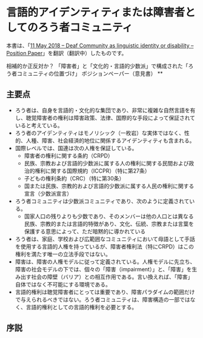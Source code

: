 # 言語的アイデンティティまたは障害者としてのろう者コミュニティ

本書は、「[11 May 2018 – Deaf Community as linguistic identity or disability – Position Paper](http://wfdeaf.org/news/resources/11-may-2018-deaf-community-linguistic-identity-disability-position-paper/)」を翻訳（翻訳中）したものです。


 相補的か正反対か？
 「障害者」と「文化的・言語的少数派」で構成された「ろう者コミュニティの位置づけ」
 ポジションペーパー（意見書）
**

## 主要点

- ろう者は、自身を言語的・文化的な集団であり、非常に複雑な自然言語を有し、聴覚障害者の権利は障害政策、法律、国際的な手段によって保証されていると考えている。
- ろう者のアイデンティティはモノリシック（一枚岩）な実体ではなく、性的、人種、障害、社会経済的地位に関係するアイデンティティも含まれる。
- 国際レベルでは、国連は次の人権を保証している。
  - 障害者の権利に関する条約（CRPD）
  - 民族、宗教および言語的少数派に属する人の権利に関する民間および政治的権利に関する国際規約（ICCPR）（特に第27条）
  - 子どもの権利条約（CRC）（特に第30条）
  - 国または民族、宗教的および言語的少数派に属する人民の権利に関する宣言（少数派宣言）
- ろう者コミュニティは少数派コミュニティであり、次のように定義されている。
  - 国家人口の残りよりも少数であり、そのメンバーは他の人口とは異なる民族、宗教的または言語的特徴があり、文化、伝統、宗教または言葉を保護する意思によって、ただ暗黙的に導かれている
- ろう者は、家庭、学校および広範囲なコミュニティにおいて母語として手話を使用する言語的人権を持っているが、障害者権利法（特にCRPD）はこの権利を満たす唯一の立法手段ではない。
- 障害は、障害の人権モデルに従って定義されている。人権モデルに先立ち、障害の社会モデルの下では、個々の「障害（impairment）」と、「障害」を生み出す社会の障壁（バリア）との相互作用である。言い換えれば、「障害」自体ではなく不可能にする環境である。
- 言語的権利は聴覚障害者にとっては重要であり、障害パラダイムの範囲だけで与えられるべきではない。ろう者コミュニティは、障害構造の一部ではなく、言語的権利としての言語的権利を必要とする。

## 序説

